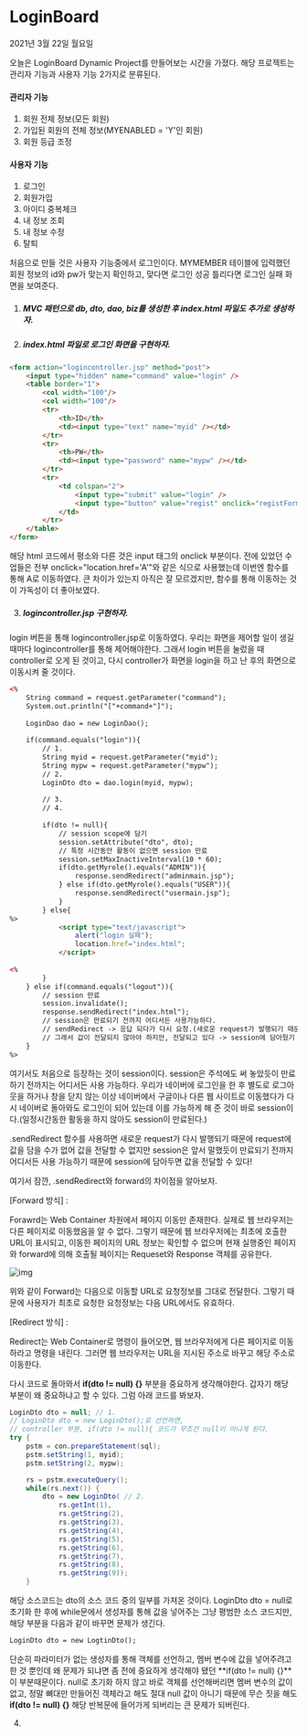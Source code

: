 # LoginBoard

2021년 3월 22일 월요일

오늘은 LoginBoard Dynamic Project를 만들어보는 시간을 가졌다.  해당 프로젝트는 관리자 기능과 사용자 기능 2가지로 분류된다. 

#### 관리자 기능

1. 회원 전체 정보(모든 회원)
2. 가입된 회원의 전체 정보(MYENABLED = 'Y'인 회원)
3. 회원 등급 조정



#### 사용자 기능

1. 로그인
2. 회원가입
3. 아이디 중복체크
4. 내 정보 조회
5. 내 정보 수정
6. 탈퇴



처음으로 만들 것은 사용자 기능중에서 로그인이다. MYMEMBER 테이블에 입력했던 회원 정보의 id와 pw가 맞는지 확인하고, 맞다면 로그인 성공 틀리다면 로그인 실패 화면을 보여준다.

1. ##### MVC 패턴으로 db, dto, dao, biz를 생성한 후 index.html 파일도 추가로 생성하자.
2. ##### index.html 파일로 로그인 화면을 구현하자.

```html
<form action="logincontroller.jsp" method="post">
    <input type="hidden" name="command" value="login" />
    <table border="1">
        <col width="100"/>
        <col width="100"/>
        <tr>
            <th>ID</th>
            <td><input type="text" name="myid" /></td>
        </tr>
        <tr>
            <th>PW</th>
            <td><input type="password" name="mypw" /></td>
        </tr>
        <tr>
            <td colspan="2">
                <input type="submit" value="login" />
                <input type="button" value="regist" onclick="registForm();"/>
            </td>
        </tr>
    </table>
</form>
```

해당 html 코드에서 평소와 다른 것은 input 태그의 onclick 부분이다. 전에 있었던 수업들은 전부 onclick="location.href='A'"와 같은 식으로 사용했는데 이번엔 함수를 통해 A로 이동하였다. 큰 차이가 있는지 아직은 잘 모르겠지만, 함수를 통해 이동하는 것이 가독성이 더 좋아보였다.

3. ##### logincontroller.jsp 구현하자.

login 버튼을 통해 logincontroller.jsp로 이동하였다. 우리는 화면을 제어할 일이 생길 때마다 logincontroller를 통해 제어해야한다. 그래서 login 버튼을 눌렀을 때 controller로 오게 된 것이고,  다시 controller가 화면을 login을 하고 난 후의 화면으로 이동시켜 줄 것이다.

```html
<%
	String command = request.getParameter("command");
	System.out.println("["+command+"]");
	
	LoginDao dao = new LoginDao();
	
	if(command.equals("login")){
		// 1.
		String myid = request.getParameter("myid");
		String mypw = request.getParameter("mypw");
		// 2.
		LoginDto dto = dao.login(myid, mypw);
		
		// 3.
		// 4.
		
		if(dto != null){
			// session scope에 담기
			session.setAttribute("dto", dto);
			// 특정 시간동안 활동이 없으면 session 만료
			session.setMaxInactiveInterval(10 * 60);
			if(dto.getMyrole().equals("ADMIN")){
				response.sendRedirect("adminmain.jsp");
			} else if(dto.getMyrole().equals("USER")){
				response.sendRedirect("usermain.jsp");
			}
		} else{
%>
			<script type="text/javascript">
				alert("login 실패");
				location.href="index.html";
			</script>
		
<%
		}
	} else if(command.equals("logout")){
		// session 만료
		session.invalidate();
		response.sendRedirect("index.html");
		// session은 만료되기 전까지 어디서든 사용가능하다.
		// sendRedirect -> 응답 되다가 다시 요청.(새로운 request가 발행되기 때문에 request에 값을 전달할 수 없다.)
		// 그래서 값이 전달되지 않아야 하지만, 전달되고 있다 -> session에 담아뒀기 때문이다.(로그인 같은 방법에 자주 쓰임)
	}
%>
```

여기서도 처음으로 등장하는 것이 session이다. session은 주석에도 써 놓았듯이 만료하기 전까지는 어디서든 사용 가능하다. 우리가 네이버에 로그인을 한 후 별도로 로그아웃을 하거나 창을 닫지 않는 이상 네이버에서 구글이나 다른 웹 사이트로 이동했다가 다시 네이버로 돌아와도 로그인이 되어 있는데 이를 가능하게 해 준 것이 바로 session이다.(일정시간동한 활동을 하지 않아도 session이 만료된다.) 

.sendRedirect 함수를 사용하면 새로운 request가 다시 발행되기 때문에 request에 값을 담을 수가 없어 값을 전달할 수 없지만 session은 앞서 말했듯이 만료되기 전까지 어디서든 사용 가능하기 때문에 session에 담아두면 값을 전달할 수 있다!

여기서 잠깐, .sendRedirect와 forward의 차이점을 알아보자. 

[Forward 방식] :

Forawrd는 Web Container 차원에서 페이지 이동만 존재한다. 실제로 웹 브라우저는 다른 페이지로 이동했음을 알 수 없다. 그렇기 때문에 웹 브라우저에는 최초에 호출한 URL이 표시되고, 이동한 페이지의 URL 정보는 확인할 수 없으며 현재 실행중인 페이지와 forward에 의해 호출될 페이지는 Requeset와 Response 객체를 공유한다.

![img](https://blog.kakaocdn.net/dn/b9U3fY/btqyeoHglrc/l6VDZbutBoO49LXwQEf8D1/img.png)

위와 같이 Forward는 다음으로 이동할 URL로 요청정보를 그대로 전달한다. 그렇기 때문에 사용자가 최초로 요청한 요청정보는 다음 URL에서도 유효하다. 

[Redirect 방식] :

Redirect는 Web Container로 명령이 들어오면, 웹 브라우저에게 다른 페이지로 이동하라고 명령을 내린다. 그러면 웹 브라우저는 URL을 지시된 주소로 바꾸고 해당 주소로 이동한다. 



다시 코드로 돌아와서 **if(dto != null) {}** 부분을 중요하게 생각해야한다. 갑자기 해당 부분이 왜 중요하냐고 할 수 있다. 그럼 아래 코드를 봐보자.

```java
LoginDto dto = null; // 1.
// LoginDto dto = new LoginDto();로 선언하면,
// controller 부분, if(dto != null){ 코드가 무조건 null이 아니게 된다. 
try {
    pstm = con.prepareStatement(sql);
    pstm.setString(1, myid);
    pstm.setString(2, mypw);

    rs = pstm.executeQuery();
    while(rs.next()) {
        dto = new LoginDto( // 2.
            rs.getInt(1),
            rs.getString(2),
            rs.getString(3),
            rs.getString(4),
            rs.getString(5),
            rs.getString(6),
            rs.getString(7),
            rs.getString(8),
            rs.getString(9));
    }
```

해당 소스코드는 dto의 소스 코드 중의 일부를 가져온 것이다.  LoginDto dto = null로 초기화 한 후에 while문에서 생성자를 통해 값을 넣어주는 그냥 평범한 소스 코드지만, 해당 부분을 다음과 같이 바꾸면 문제가 생긴다.

```html
LoginDto dto = new LogtinDto();
```

단순히 파라미터가 없는 생성자를 통해 객체를 선언하고, 멤버 변수에 값을 넣어주려고 한 것 뿐인데 왜 문제가 되냐면 좀 전에 중요하게 생각해야 됐던  **if(dto != null) {}**이 부분때문이다. null로 초기화 하지 않고 바로 객체를 선언해버리면 멤버 변수의 값이 없고, 정말 뼈대만 만들어진 객체라고 해도 절대 null 값이 아니기 때문에 무슨 짓을 해도 **if(dto != null) {}** 해당 반복문에 들어가게 되버리는 큰 문제가 되버린다.

4.

